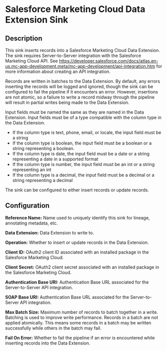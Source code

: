 # Salesforce Marketing Cloud Data Extension Sink


Description
-----------
This sink inserts records into a Salesforce Marketing Cloud Data Extension.
The sink requires Server-to-Server integration with the Salesforce Marketing Cloud API. See
https://developer.salesforce.com/docs/atlas.en-us.mc-app-development.meta/mc-app-development/api-integration.htm
for more information about creating an API integration.

Records are written in batches to the Data Extension. By default, any errors inserting the
records will be logged and ignored, though the sink can be configured to fail the pipeline if
it encounters an error. However, insertions are not atomic, so a failure to write a record
midway through the pipeline will result in partial writes being made to the Data Extension.

Input fields must be named the same as they are named in the Data Extension.
Input fields must be of a type compatible with the column type in the Data Extension.

  - If the column type is text, phone, email, or locale, the input field must be a string
  - If the column type is boolean, the input field must be a boolean or a string representing a boolean.
  - If the column type is date, the input field must be a date or a string representing a date in a supported format
  - If the column type is number, the input field must be an int or a string representing an int
  - If the column type is a decimal, the input field must be a decimal or a string representing a decimal

The sink can be configured to either insert records or update records.

Configuration
-------------

**Reference Name:** Name used to uniquely identify this sink for lineage, annotating metadata, etc.

**Data Extension:** Data Extension to write to.

**Operation:** Whether to insert or update records in the Data Extension.

**Client ID:** OAuth2 client ID associated with an installed package in the Salesforce Marketing Cloud.

**Client Secret:** OAuth2 client secret associated with an installed package in the Salesforce Marketing Cloud.

**Authentication Base URI:** Authentication Base URL associated for the Server-to-Server API integration.

**SOAP Base URI:** Authentication Base URL associated for the Server-to-Server API integration.

**Max Batch Size:** Maximum number of records to batch together in a write. Batching is used to improve
write performance. Records in a batch are not applied atomically. This means some records in a batch
may be written successfully while others in the batch may fail.

**Fail On Error:** Whether to fail the pipeline if an error is encountered while inserting records into
the Data Extension.
